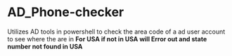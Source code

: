 # AD_Phone-checker
Utilizes AD tools in powershell to check the area code of a ad user account to see where the are in **For USA if not in USA will Error out and state number not found in USA**
